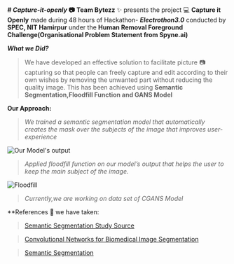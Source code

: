 **_# Capture-it-openly_ :camera:**
**Team Bytezz** :sparkles: presents the project :computer: **Capture it Openly** made during 48 hours of Hackathon- _**Electrothon3.0**_ conducted by **SPEC, NIT Hamirpur** under the **Human Removal Foreground Challenge(Organisational Problem Statement from Spyne.ai)**

**_What we Did?_**
>We have developed an effective solution to facilitate picture :camera: capturing so that people can freely capture and edit according to their own wishes by removing the unwanted part without reducing the quality image.
This has been achieved using **Semantic Segmentation,Floodfill Function and GANS Model**

**Our Approach:**
>_We trained a semantic segmentation model that automatically creates the mask over the subjects of the image that improves user-experience_

![Our Model's output](https://i.postimg.cc/0rR1ffZ0/unknown.png)

>_Applied floodfill function on our model’s output that helps the user to keep the main subject of the image._

![Floodfill](https://i.postimg.cc/SNCftrDY/merge-from-ofoct.jpg)

>_Currently,we are working on data set of CGANS Model_

**References :file_folder: we have taken:
>[Semantic Segmentation Study Source](https://arxiv.org/pdf/1505.04597.pdf)

>[Convolutional Networks for Biomedical Image Segmentation](https://www.youtube.com/watch?v=oLvmLJkmXuc)

>[Semantic Segmentation](https://www.youtube.com/watch?v=_N7HRnBgoCw)





























 



